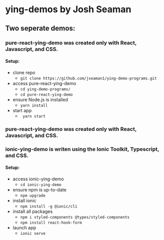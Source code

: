 # ying-demos by Josh Seaman

## Two seperate demos:

### pure-react-ying-demo was created only with React, Javascript, and CSS.
#### Setup:
- clone  repo
    - ```git clone https://github.com/jseaman1/ying-demo-programs.git```
- access pure-react-ying-demo
    - ```cd ying-demo-programs/```
    - ```cd pure-react-ying-demo```
- ensure Node.js is installed
    - ```yarn install```
- start app
    - ``` yarn start```


### pure-react-ying-demo was created only with React, Javascript, and CSS.

### ionic-ying-demo is writen using the Ionic Toolkit, Typescript, and CSS.
#### Setup:
- access ionic-ying-demo
    - ```cd ionic-ying-demo```
- ensure npm is up-to-date
    - ```npm upgrade```
- install ionic
    - ```npm install -g @ionic/cli```
- install all packages
    - ```npm i styled-components @types/styled-components```
    - ```npm install react-hook-form```
- launch app
    - ```ionic serve```